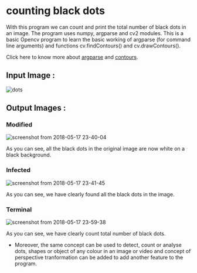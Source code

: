 # counting black dots

With this program we can count and print the total number of black dots in an image.
The program uses numpy, argparse and cv2 modules. This is a basic Opencv program to learn the basic working of argparse
(for command line arguments) and functions cv.findContours() and cv.drawContours(). 

Click here to know more about [argparse](https://docs.python.org/3/library/argparse.html) and [contours](https://docs.opencv.org/3.4/d4/d73/tutorial_py_contours_begin.html).

## Input Image :

![dots](https://user-images.githubusercontent.com/25251763/40195475-2d4adb92-5a2b-11e8-9355-e394389dd9e0.jpg)

## Output Images :

### Modified

![screenshot from 2018-05-17 23-40-04](https://user-images.githubusercontent.com/25251763/40195633-acb451c4-5a2b-11e8-9055-6bb438d65738.png)

As you can see, all the black dots in the original image are now white on a black background.

### Infected

![screenshot from 2018-05-17 23-41-45](https://user-images.githubusercontent.com/25251763/40195699-e2e4933a-5a2b-11e8-8a74-365e354587bb.png)

As you can see, we have clearly found all the black dots in the image.

### Terminal

![screenshot from 2018-05-17 23-59-38](https://user-images.githubusercontent.com/25251763/40196527-71fb1a74-5a2e-11e8-8809-a43aa09d1e83.png)

As you can see, we have clearly count total number of black dots.

+ Moreover, the same concept can be used to detect, count or analyse dots, shapes or object of any colour in an image or video and concept of perspective 
tranformation can be added to add another feature to the program. 
